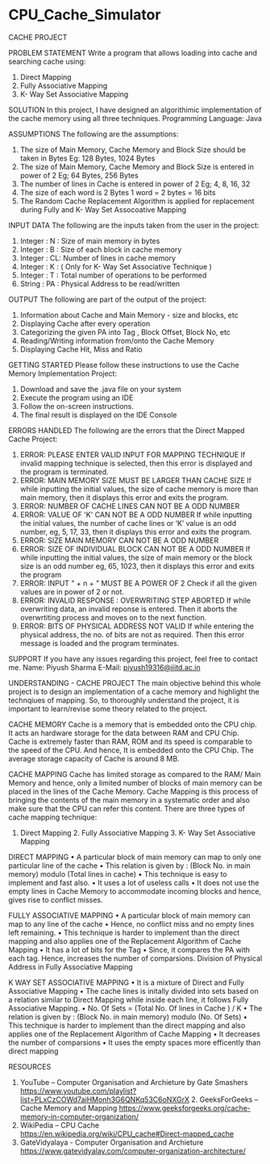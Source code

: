 # CPU_Cache_Simulator

CACHE PROJECT

PROBLEM STATEMENT
Write a program that allows loading into cache and searching cache using:
1. Direct Mapping
2. Fully Associative Mapping
3. K- Way Set Associative Mapping

SOLUTION
In this project, I have designed an algorithimic implementation of the cache memory using all three techniques.
Programming Language: Java

ASSUMPTIONS
The following are the assumptions:
1. The size of Main Memory, Cache Memory and Block Size should be taken in Bytes Eg: 128 Bytes, 1024 Bytes
2. The size of Main Memory, Cache Memory and Block Size is entered in power of 2 Eg; 64 Bytes, 256 Bytes
3. The number of lines in Cache is entered in power of 2
Eg; 4, 8, 16, 32
4. The size of each word is 2 Bytes 1 word = 2 bytes = 16 bits
5. The Random Cache Replacement Algorithm is applied for replacement during Fully and K- Way Set Assocoative Mapping

INPUT DATA
The following are the inputs taken from the user in the project:
1. Integer : N : Size of main memory in bytes
2. Integer : B : Size of each block in cache memory
3. Integer : CL: Number of lines in cache memory
4. Integer : K : ( Only for K- Way Set Associative Technique )
5. Integer : T : Total number of operations to be performed
6. String : PA : Physical Address to be read/written

OUTPUT
The following are part of the output of the project:
1. Information about Cache and Main Memory - size and blocks, etc
2. Displaying Cache after every operation
3. Categorizing the given PA into Tag , Block Offset, Block No, etc
4. Reading/Writing information from/onto the Cache Memory
5. Displaying Cache Hit, Miss and Ratio

GETTING STARTED
Please follow these instructions to use the Cache Memory Implementation Project:
1. Download and save the .java file on your system
2. Execute the program using an IDE
3. Follow the on-screen instructions.
4. The final result is displayed on the IDE Console

ERRORS HANDLED
The following are the errors that the Direct Mapped Cache Project:

1. ERROR: PLEASE ENTER VALID INPUT FOR MAPPING TECHNIQUE
If invalid mapping technique is selected, then this error is displayed and the program is terminated.
2. ERROR: MAIN MEMORY SIZE MUST BE LARGER THAN CACHE SIZE
If while inputting the initial values, the size of cache memory is more than main memory, then it displays this error and exits the program.
3. ERROR: NUMBER OF CACHE LINES CAN NOT BE A ODD NUMBER
4. ERROR: VALUE OF 'K' CAN NOT BE A ODD NUMBER
If while inputting the initial values, the number of cache lines or ‘K’ value is an odd number, eg, 5, 17, 33, then it displays this error and exits the program.
5. ERROR: SIZE MAIN MEMORY CAN NOT BE A ODD NUMBER
6. ERROR: SIZE OF INDIVIDUAL BLOCK CAN NOT BE A ODD NUMBER If while inputting the initial values, the size of main memory or the block size is an odd number eg, 65, 1023, then it displays this error and exits the program
7. ERROR: INPUT " + n + " MUST BE A POWER OF 2
Check if all the given values are in power of 2 or not.
8. ERROR: INVALID RESPONSE : OVERWRITING STEP ABORTED
If while overwriting data, an invalid reponse is entered. Then it aborts the overwrtiting process and moves on to the next function.
9. ERROR: BITS OF PHYSICAL ADDRESS NOT VALID
If while entering the physical address, the no. of bits are not as required. Then this error message is loaded and the program terminates.

SUPPORT
If you have any issues regarding this project, feel free to contact me.
Name: Piyush Sharma
E-Mail: piyush19316@iiitd.ac.in

UNDERSTANDING - CACHE PROJECT
The main objective behind this whole project is to design an implementation of a cache memory and highlight the technqiues of mapping. So, to thoroughly understand the project, it is important to learn/revise some theory related to the project.

CACHE MEMORY
Cache is a memory that is embedded onto the CPU chip. It acts an hardware storage for the data between RAM and CPU Chip. Cache is extremely faster than RAM, ROM and its speed is comparable to the speed of the CPU. And hence, It is embedded onto the CPU Chip. The average storage capacity of Cache is around 8 MB.

CACHE MAPPING
Cache has limited storage as compared to the RAM/ Main Memory and hence, only a limited number of blocks of main memory can be placed in the lines of the Cache Memory. Cache Mapping is this process of bringing the contents of the main memory in a systematic order and also make sure that the CPU can refer this content.
There are three types of cache mapping technique:
1. Direct Mapping 2. Fully Associative Mapping 3. K- Way Set Associative Mapping

DIRECT MAPPING
• A particular block of main memory can map to only one particular line of the cache • This relation is given by : (Block No. in main memory) modulo (Total lines in cache) • This technique is easy to implement and fast also. • It uses a lot of useless calls • It does not use the empty lines in Cache Memory to accommodate incoming blocks and hence, gives rise to conflict misses.

FULLY ASSOCIATIVE MAPPING
• A particular block of main memory can map to any line of the cache • Hence, no conflict miss and no empty lines left remaining. • This technique is harder to implement than the direct mapping and also applies one of the Replacement Algorithm of Cache Mapping • It has a lot of bits for the Tag • Since, it compares the PA with each tag. Hence, increases the number of comparsions.
Division of Physical Address in Fully Associative Mapping

K WAY SET ASSOCIATIVE MAPPING
• It is a mixture of Direct and Fully Associative Mapping • The cache lines is initally divided into sets based on a relation similar to Direct Mapping while inside each line, it follows Fully Associative Mapping. • No. Of Sets = (Total No. Of lines in Cache ) / K • The relation is given by : (Block No. in main memory) modulo (No. Of Sets) • This technique is harder to implement than the direct mapping and also applies one of the Replacement Algorithm of Cache Mapping • It decreases the number of comparsions • It uses the empty spaces more efficently than direct mapping

RESOURCES
1. YouTube – Computer Organisation and Archieture by Gate Smashers https://www.youtube.com/playlist?list=PLxCzCOWd7aiHMonh3G6QNKq53C6oNXGrX 2. GeeksForGeeks – Cache Memory and Mapping
https://www.geeksforgeeks.org/cache-memory-in-computer-organization/
3. WikiPedia – CPU Cache
https://en.wikipedia.org/wiki/CPU_cache#Direct-mapped_cache
4. GateVidyalaya - Computer Organisation and Archieture https://www.gatevidyalay.com/computer-organization-architecture/

